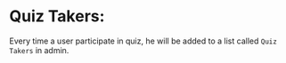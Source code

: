 # Quiz Takers:

Every time a user participate in quiz, he will be added to a list called ```Quiz Takers``` in admin.

